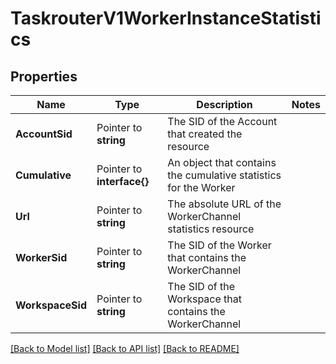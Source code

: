 # TaskrouterV1WorkerInstanceStatistics

## Properties

Name | Type | Description | Notes
------------ | ------------- | ------------- | -------------
**AccountSid** | Pointer to **string** | The SID of the Account that created the resource |
**Cumulative** | Pointer to **interface{}** | An object that contains the cumulative statistics for the Worker |
**Url** | Pointer to **string** | The absolute URL of the WorkerChannel statistics resource |
**WorkerSid** | Pointer to **string** | The SID of the Worker that contains the WorkerChannel |
**WorkspaceSid** | Pointer to **string** | The SID of the Workspace that contains the WorkerChannel |

[[Back to Model list]](../README.md#documentation-for-models) [[Back to API list]](../README.md#documentation-for-api-endpoints) [[Back to README]](../README.md)


